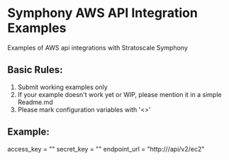 # Symphony AWS API Integration Examples
Examples of AWS api integrations with Stratoscale Symphony

## Basic Rules: 
1. Submit working examples only
2. If your example doesn't work yet or WIP, please mention it in a simple Readme.md
3. Please mark configuration variables with '<>'

## Example:
access_key = "<key>"
secret_key = "<secret>"
endpoint_url = "http://<clustervip>/api/v2/ec2"
